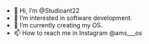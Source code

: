 - 👋 Hi, I’m @Studioant22
- 👀 I’m interested in software development.
- 🌱 I’m currently creating my OS.
- 📫 How to reach me in Instagram @ams___os
